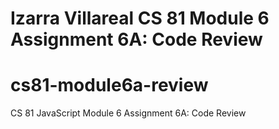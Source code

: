 # Izarra Villareal CS 81 Module 6 Assignment 6A: Code Review

# cs81-module6a-review
CS 81 JavaScript Module 6 Assignment 6A: Code Review
